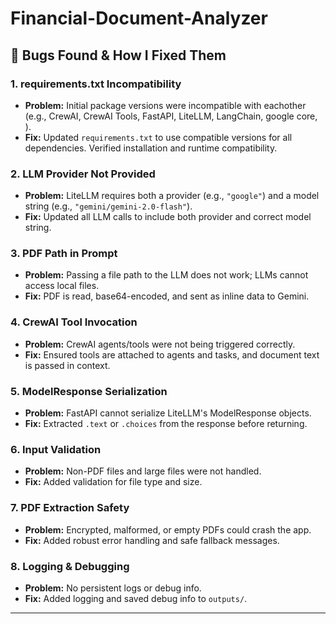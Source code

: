 # Financial-Document-Analyzer

## 🐞 Bugs Found & How I Fixed Them

### 1. **requirements.txt Incompatibility**
- **Problem:** Initial package versions were incompatible with eachother (e.g., CrewAI, CrewAI Tools, FastAPI, LiteLLM, LangChain, google core, ).
- **Fix:** Updated `requirements.txt` to use compatible versions for all dependencies. Verified installation and runtime compatibility.

### 2. **LLM Provider Not Provided**
- **Problem:** LiteLLM requires both a provider (e.g., `"google"`) and a model string (e.g., `"gemini/gemini-2.0-flash"`).  
- **Fix:** Updated all LLM calls to include both provider and correct model string.

### 3. **PDF Path in Prompt**
- **Problem:** Passing a file path to the LLM does not work; LLMs cannot access local files.
- **Fix:** PDF is read, base64-encoded, and sent as inline data to Gemini.

### 4. **CrewAI Tool Invocation**
- **Problem:** CrewAI agents/tools were not being triggered correctly.
- **Fix:** Ensured tools are attached to agents and tasks, and document text is passed in context.

### 5. **ModelResponse Serialization**
- **Problem:** FastAPI cannot serialize LiteLLM's ModelResponse objects.
- **Fix:** Extracted `.text` or `.choices` from the response before returning.

### 6. **Input Validation**
- **Problem:** Non-PDF files and large files were not handled.
- **Fix:** Added validation for file type and size.

### 7. **PDF Extraction Safety**
- **Problem:** Encrypted, malformed, or empty PDFs could crash the app.
- **Fix:** Added robust error handling and safe fallback messages.

### 8. **Logging & Debugging**
- **Problem:** No persistent logs or debug info.
- **Fix:** Added logging and saved debug info to `outputs/`.

---

